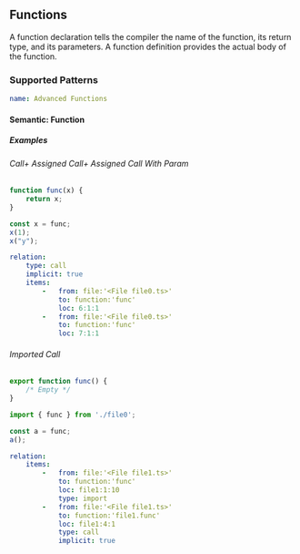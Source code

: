 ## Functions

A function declaration tells the compiler the name of the function, its return type, and its parameters. A function definition provides the actual body of the function.

### Supported Patterns

```yaml
name: Advanced Functions 
```

#### Semantic: Function

##### Examples

###### Call+ Assigned Call+ Assigned Call With Param

<!-- functions/call, functions/assigned_call, functions/assigned_call_lit_param -->

```ts
function func(x) {
    return x;
}

const x = func;
x(1);
x("y");
``` 

```yaml
relation:
    type: call
    implicit: true
    items:
        -   from: file:'<File file0.ts>'
            to: function:'func'
            loc: 6:1:1
        -   from: file:'<File file0.ts>'
            to: function:'func'
            loc: 7:1:1            
```

###### Imported Call

<!-- functions/imported_call -->

```ts
export function func() {
    /* Empty */
}
```

```ts
import { func } from './file0';

const a = func;
a();
```

```yaml
relation:
    items:
        -   from: file:'<File file1.ts>'
            to: function:'func'
            loc: file1:1:10
            type: import
        -   from: file:'<File file1.ts>'
            to: function:'file1.func'
            loc: file1:4:1
            type: call
            implicit: true
```
